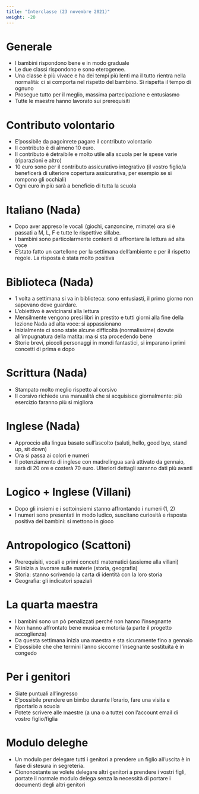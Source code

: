 ```yaml
---
title: "Interclasse (23 novembre 2021)"
weight: -20
---
```


# Generale
* I bambini rispondono bene e in modo graduale
* Le due classi rispondono e sono eterogenee. 
* Una classe è più vivace e ha dei tempi più lenti ma il tutto rientra nella normalità: ci si comporta nel rispetto del bambino. Si rispetta il tempo di ognuno
* Prosegue tutto per il meglio, massima partecipazione e entusiasmo
* Tutte le maestre hanno lavorato sui prerequisiti

# Contributo volontario
* E’possibile da pagoinrete pagare il contributo volontario
* Il contributo è di almeno 10 euro.
* Il contributo è detraibile e molto utile alla scuola per le spese varie (riparazioni e altro)
* 10 euro sono per il contributo assicurativo integrativo (il vostro figlio/a beneficerà di ulteriore copertura assicurativa, per esempio se si rompono gli occhiali)
* Ogni euro in più sarà a beneficio di tutta la scuola

# Italiano (Nada)
* Dopo aver appreso le vocali (giochi, canzoncine, mimate) ora si è passati a M, L, F e tutte le rispettive sillabe.
* I bambini sono particolarmente contenti di affrontare la lettura ad alta voce
* E’stato fatto un cartellone per la settimana dell’ambiente e per il rispetto regole. La risposta è stata molto positiva

# Biblioteca (Nada)
* 1 volta a settimana si va in biblioteca: sono entusiasti, il primo giorno non sapevano dove guardare.
* L’obiettivo è avvicinarsi alla lettura
* Mensilmente vengono presi libri in prestito e tutti giorni alla fine della lezione Nada ad alta voce: si appassionano
* Inizialmente ci sono state alcune difficoltà (normalissime) dovute all’impugnatura della matita: ma si sta procedendo bene
* Storie brevi, piccoli personaggi in mondi fantastici, si imparano i primi concetti di prima e dopo

# Scrittura (Nada)
* Stampato molto meglio rispetto al corsivo
* Il corsivo richiede una manualità che si acquisisce giornalmente: più esercizio faranno più si migliora

# Inglese (Nada)
* Approccio alla lingua basato sull’ascolto (saluti, hello, good bye, stand up, sit down)
* Ora si passa ai colori e numeri
* Il potenziamento di inglese con madrelingua sarà attivato da gennaio, sarà di 20 ore e costerà 70 euro. Ulteriori dettagli saranno dati più avanti

# Logico + Inglese (Villani)
* Dopo gli insiemi e i sottoinsiemi stanno affrontando i numeri (1, 2)
* I numeri sono presentati in modo ludico, suscitano curiosità e risposta positiva dei bambini: si mettono in gioco

# Antropologico (Scattoni)
* Prerequisiti, vocali e primi concetti matematici (assieme alla villani)
* Si inizia a lavorare sulle materie (storia, geografia) 
* Storia: stanno scrivendo la carta di identità con la loro storia
* Geografia: gli indicatori spaziali

# La quarta maestra
* I bambini sono un pò penalizzati perché non hanno l’insegnante
* Non hanno affrontato bene musica e motoria (a parte il progetto accoglienza)
* Da questa settimana inizia una maestra e sta sicuramente fino a gennaio
* E’possibile che che termini l’anno siccome l'insegnante sostituita è in congedo

# Per i genitori
* Siate puntuali all’ingresso
* E’possibile prendere un bimbo durante l’orario, fare una visita e riportarlo a scuola
* Potete scrivere alle maestre (a una o a tutte) con l’account email di vostro figlio/figlia 

# Modulo deleghe
* Un modulo per delegare tutti i genitori a prendere un figlio all’uscita è in fase di stesura in segreteria.
* Ciononostante se volete delegare altri genitori a prendere i vostri figli, portate il normale modulo delega senza la necessità di portare i documenti degli altri genitori

